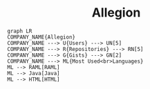 <h1 align="center">Allegion</h1>

```mermaid
graph LR
COMPANY_NAME{Allegion}
COMPANY_NAME ---> U{Users} ---> UN[5]
COMPANY_NAME ---> R{Repositories} ---> RN[5]
COMPANY_NAME ---> G{Gists} ---> GN[2]
COMPANY_NAME ---> ML{Most Used<br>Languages}
ML --> RAML[RAML]
ML --> Java[Java]
ML --> HTML[HTML]
```

